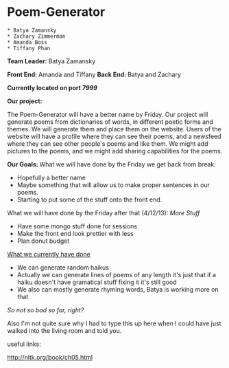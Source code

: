 Poem-Generator
==============
	* Batya Zamansky
	* Zachary Zimmerman
	* Amanda Boss
	* Tiffany Phan


<b>Team Leader: </b> Batya Zamansky

<b>Front End: </b> Amanda and Tiffany
<b>Back End: </b> Batya and Zachary

<b>Currently located on port <i>7999</i> </b>

<b>Our project: </b>

The Poem-Generator will have a better name by Friday.
Our project will generate poems from dictionaries of words, in different poetic forms and themes.  We will generate them and place them on the website.  Users of the website will have a profile where they can see their poems, and a newsfeed where they can see other people's poems and like them.  We might add pictures to the poems, and we might add sharing capabilities for the poems.


<b>Our Goals: </b>
What we will have done by the Friday we get back from break:
<ul>
<li> Hopefully a better name </li>
<li> Maybe something that will allow us to make proper sentences in our poems.</li>
<li>Starting to put some of the stuff onto the front end.</li>
</ul>

What we will have done by the Friday after that (4/12/13):
<i> More Stuff </i>
<ul>
<li>Have some mongo stuff done for sessions</li>
<li>Make the front end look prettier with less</li>
<li>Plan donut budget</li>
</ul>

<u> What we currently have done </u>
<ul>
<li> We can generate random haikus </li>
<li> Actually we can generate lines of poems of any length it's just that if a haiku doesn't have gramatical stuff fixing it it's still good </li>
<li> We also can mostly generate rhyming words, Batya is working more on that </li>
</ul>

<i> So not so bad so far, right? </i>

Also I'm not quite sure why I had to type this up here when I could have just walked into the living room and told you.





useful links:

http://nltk.org/book/ch05.html